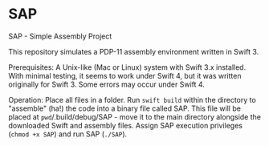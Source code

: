# SAP

SAP - Simple Assembly Project

This repository simulates a PDP-11 assembly environment written in Swift 3. 

Prerequisites:
  A Unix-like (Mac or Linux) system with Swift 3.x installed. With minimal testing, it seems to work under Swift 4, but it was written originally for Swift 3. Some errors may occur under Swift 4.

Operation:
  Place all files in a folder. Run `swift build` within the directory to "assemble" (ha!) the code into a binary file called SAP. This file will be placed at `pwd`/.build/debug/SAP - move it to the main directory alongside the downloaded Swift and assembly files. Assign SAP execution privileges (`chmod +x SAP`) and run SAP (`./SAP`). 
